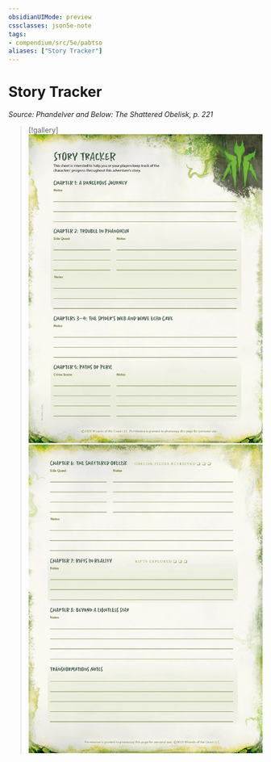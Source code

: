 ```yaml
---
obsidianUIMode: preview
cssclasses: json5e-note
tags:
- compendium/src/5e/pabtso
aliases: ["Story Tracker"]
---
```

# Story Tracker
*Source: Phandelver and Below: The Shattered Obelisk, p. 221* 

> [!gallery]
> ![](https://raw.githubusercontent.com/5etools-mirror-2/5etools-img/main/adventure/PaBTSO/176-11-001.story-tracker-1.webp#gallery)
> ![](https://raw.githubusercontent.com/5etools-mirror-2/5etools-img/main/adventure/PaBTSO/177-11-002.story-tracker-2.webp#gallery)